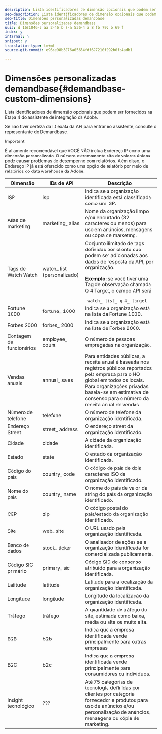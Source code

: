 ```yaml
---
description: Lista identificadores de dimensão opcionais que podem ser fornecidos na Etapa 4 do assistente de integração da Adobe.
seo-description: Lista identificadores de dimensão opcionais que podem ser fornecidos na Etapa 4 do assistente de integração da Adobe.
seo-title: Dimensões personalizadas demandbase
title: Dimensões personalizadas demandbase
uuid: d 1621046-3 aa 2-46 b 9-a 536-4 a 8 fb 792 b 69 f
index: y
internal: n
snippet: y
translation-type: tm+mt
source-git-commit: e96de98b3176a05654fdf697210f992b0fd4adb1

---
```



# Dimensões personalizadas demandbase{#demandbase-custom-dimensions}

Lista identificadores de dimensão opcionais que podem ser fornecidos na Etapa 4 do assistente de integração da Adobe.

Se não tiver certeza da ID exata da API para entrar no assistente, consulte o representante do Demandbase.

>[!IMPORTANT]
>
>É altamente recomendável que VOCÊ NÃO inclua Endereço IP como uma dimensão personalizada. O número extremamente alto de valores únicos pode causar problemas de desempenho com relatórios. Além disso, o Endereço IP já está oferecido como uma opção de relatório por meio de relatórios do data warehouse da Adobe.

<table id="table_3B44A18BE5FE45BC83389F89B48D9B97"> 
 <thead> 
  <tr> 
   <th colname="col1" class="entry"> Dimensão </th> 
   <th colname="col2" class="entry"> IDs de API </th> 
   <th colname="col3" class="entry"> Descrição </th> 
  </tr>
 </thead>
 <tbody> 
  <tr> 
   <td colname="col1"> ISP </td> 
   <td colname="col2"> isp </td> 
   <td colname="col3"> Indica se a organização identificada está classificada como um ISP. </td> 
  </tr> 
  <tr> 
   <td colname="col1"> Alias de marketing </td> 
   <td colname="col2"> marketing_ alias </td> 
   <td colname="col3"> Nome da organização limpo e/ou encurtado (32 caracteres ou menos) para uso em anúncios, mensagens ou cópia de marketing. </td> 
  </tr> 
  <tr> 
   <td colname="col1"> Tags de Watch Watch </td> 
   <td colname="col2"> watch_ list (personalizado) </td> 
   <td colname="col3">Conjunto ilimitado de tags definidas por cliente que podem ser adicionadas aos dados de resposta da API, por organização. <p><b>Exemplo</b>: se você tiver uma Tag de observação chamada Q 4 Target, o campo API será </p> <code> watch_ list_ q 4_ target</code> </td> 
  </tr> 
  <tr> 
   <td colname="col1"> Fortune 1000 </td> 
   <td colname="col2"> fortune_ 1000 </td> 
   <td colname="col3"> Indica se a organização está na lista da Fortune 1000. </td> 
  </tr> 
  <tr> 
   <td colname="col1"> Forbes 2000 </td> 
   <td colname="col2"> forbes_ 2000 </td> 
   <td colname="col3"> Indica se a organização está na lista de Forbes 2000. </td> 
  </tr> 
  <tr> 
   <td colname="col1"> Contagem de funcionários </td> 
   <td colname="col2"> employee_ count </td> 
   <td colname="col3"> O número de pessoas empregadas na organização. </td> 
  </tr> 
  <tr> 
   <td colname="col1"> Vendas anuais </td> 
   <td colname="col2"> annual_ sales </td> 
   <td colname="col3"> Para entidades públicas, a receita anual é baseada nos registros públicos reportados pela empresa para o HQ global em todos os locais. Para organizações privadas, baseia-se em estimativa de consenso para o número da receita anual de vendas. </td> 
  </tr> 
  <tr> 
   <td colname="col1"> Número de telefone </td> 
   <td colname="col2"> telefone </td> 
   <td colname="col3"> O número de telefone da organização identificada. </td> 
  </tr> 
  <tr> 
   <td colname="col1"> Endereço Street </td> 
   <td colname="col2"> street_ address </td> 
   <td colname="col3"> O endereço street da organização identificado. </td> 
  </tr> 
  <tr> 
   <td colname="col1"> Cidade </td> 
   <td colname="col2"> cidade </td> 
   <td colname="col3"> A cidade da organização identificada. </td> 
  </tr> 
  <tr> 
   <td colname="col1"> Estado </td> 
   <td colname="col2"> state </td> 
   <td colname="col3"> O estado da organização identificada. </td> 
  </tr> 
  <tr> 
   <td colname="col1"> Código do país </td> 
   <td colname="col2"> country_ code </td> 
   <td colname="col3"> O código de país de dois caracteres ISO da organização identificado. </td> 
  </tr> 
  <tr> 
   <td colname="col1"> Nome do país </td> 
   <td colname="col2"> country_ name </td> 
   <td colname="col3"> O nome do país de valor da string do país da organização identificado. </td> 
  </tr> 
  <tr> 
   <td colname="col1"> CEP </td> 
   <td colname="col2"> zip </td> 
   <td colname="col3"> O código postal do país/estado da organização identificado. </td> 
  </tr> 
  <tr> 
   <td colname="col1"> Site </td> 
   <td colname="col2"> web_ site </td> 
   <td colname="col3"> O URL usado pela organização identificada. </td> 
  </tr> 
  <tr> 
   <td colname="col1"> Banco de dados </td> 
   <td colname="col2"> stock_ ticker </td> 
   <td colname="col3"> O analisador de ações se a organização identificada for comercializada publicamente. </td> 
  </tr> 
  <tr> 
   <td colname="col1"> Código SIC primário </td> 
   <td colname="col2"> primary_ sic </td> 
   <td colname="col3"> Código SIC de consenso atribuído para a organização identificada. </td> 
  </tr> 
  <tr> 
   <td colname="col1"> Latitude </td> 
   <td colname="col2"> latitude </td> 
   <td colname="col3"> Latitude para a localização da organização identificada. </td> 
  </tr> 
  <tr> 
   <td colname="col1"> Longitude </td> 
   <td colname="col2"> longitude </td> 
   <td colname="col3"> Longitude da localização da organização identificada. </td> 
  </tr> 
  <tr> 
   <td colname="col1"> Tráfego </td> 
   <td colname="col2"> tráfego </td> 
   <td colname="col3"> A quantidade de tráfego do site, estimada como baixa, média ou alta ou muito alta. </td> 
  </tr> 
  <tr> 
   <td colname="col1"> B2B </td> 
   <td colname="col2"> b2b </td> 
   <td colname="col3"> Indica que a empresa identificada vende principalmente para outras empresas. </td> 
  </tr> 
  <tr> 
   <td colname="col1"> B2C </td> 
   <td colname="col2"> b2c </td> 
   <td colname="col3"> Indica que a empresa identificada vende principalmente para consumidores ou indivíduos. </td> 
  </tr> 
  <tr> 
   <td colname="col1"> Insight tecnológico </td> 
   <td colname="col2"> ??? </td> 
   <td colname="col3"> Até 75 categorias de tecnologia definidas por clientes por categoria, fornecedor e produtos para uso de anúncios e/ou personalização de anúncios, mensagens ou cópia de marketing. </td> 
  </tr> 
 </tbody> 
</table>

